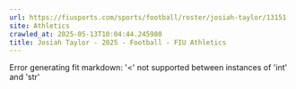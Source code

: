 ```yaml
---
url: https://fiusports.com/sports/football/roster/josiah-taylor/13151
site: Athletics
crawled_at: 2025-05-13T10:04:44.245980
title: Josiah Taylor - 2025 - Football - FIU Athletics
---
```


Error generating fit markdown: '<' not supported between instances of 'int' and 'str'